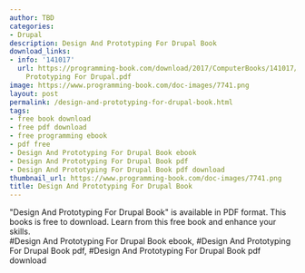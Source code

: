 ```yaml
---
author: TBD
categories:
- Drupal
description: Design And Prototyping For Drupal Book
download_links:
- info: '141017'
  url: https://programming-book.com/download/2017/ComputerBooks/141017/Design And
    Prototyping For Drupal.pdf
image: https://www.programming-book.com/doc-images/7741.png
layout: post
permalink: /design-and-prototyping-for-drupal-book.html
tags:
- free book download
- free pdf download
- free programming ebook
- pdf free
- Design And Prototyping For Drupal Book ebook
- Design And Prototyping For Drupal Book pdf
- Design And Prototyping For Drupal Book pdf download
thumbnail_url: https://www.programming-book.com/doc-images/7741.png
title: Design And Prototyping For Drupal Book
---
```


 
<div class="item-desc text-justify">
  "Design And Prototyping For Drupal Book" is available in PDF format. This books is free to download. Learn from this free book and enhance your skills.
  <br>
  #Design And Prototyping For Drupal Book ebook, #Design And Prototyping For Drupal Book pdf, #Design And Prototyping For Drupal Book pdf download
</div>